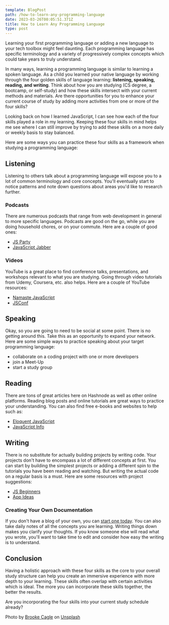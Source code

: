 ```yaml
---
template: BlogPost
path: /how-to-learn-any-programming-language
date: 2023-03-26T00:05:51.371Z
title: How to Learn Any Programming Language
type: post
---
```

Learning your first programming language or adding a new language to your tech toolbox might feel daunting. Each programming language has specific terminology and a variety of progressively complex concepts which could take years to truly understand. 

In many ways, learning a programming language is similar to learning a spoken language. As a child you learned your native language by working through the four golden skills of language learning: **listening, speaking, reading, and writing**. Think about how you are studying (CS degree, a bootcamp, or self-study) and how these skills intersect with your current methods and materials. Are there opportunities for you to enhance your current course of study by adding more activities from one or more of the four skills?

Looking back on how I learned JavaScript, I can see how each of the four skills played a role in my learning. Keeping these four skills in mind helps me see where I can still improve by trying to add these skills on a more daily or weekly basis to stay balanced.

Here are some ways you can practice these four skills as a framework when studying a programming language:

## Listening

Listening to others talk about a programming language will expose you to a lot of common terminology and core concepts. You'll eventually start to notice patterns and note down questions about areas you'd like to research further. 

### Podcasts

There are numerous podcasts that range from web development in general to more specific languages. Podcasts are good on the go, while you are doing household chores, or on your commute. Here are a couple of good ones:

* [JS Party](https://changelog.com/jsparty)
* [JavaScript Jabber](https://javascriptjabber.com/)

### Videos

YouTube is a great place to find conference talks, presentations, and workshops relevant to what you are studying. Going through video tutorials from Udemy, Coursera, etc. also helps. Here are a couple of YouTube resources:

* [Namaste JavaScript](https://www.youtube.com/watch?v=pN6jk0uUrD8&list=PL3vAqatJ039MXa74chXsZl_xFb4cSuchP)
* [JSConf](https://www.youtube.com/c/JSConfEU/featured)

## Speaking

Okay, so you are going to need to be social at some point. There is no getting around this. Take this as an opportunity to expand your network. Here are some simple ways to practice speaking about your target programming language:

* collaborate on a coding project with one or more developers
* join a Meet-Up
* start a study group

## Reading

There are tons of great articles here on Hashnode as well as other online platforms. Reading blog posts and online tutorials are great ways to practice your understanding. You can also find free e-books and websites to help such as:

* [Eloquent JavaScript](https://eloquentjavascript.net/)
* [JavaScript Info](https://javascript.info/)

## Writing

There is no substitute for actually building projects by writing code. Your projects don't have to encompass a lot of different concepts at first. You can start by building the simplest projects or adding a different spin to the tutorials you have been reading and watching. But writing the actual code on a regular basis is a must. Here are some resources with project suggestions:

* [JS Beginners](https://jsbeginners.com/javascript-projects-for-beginners/)
* [App Ideas](https://github.com/florinpop17/app-ideas)

### Creating Your Own Documentation

If you don't have a blog of your own, you can [start one today](https://hashnode.com/@anaveecodes/joinme). You can also take daily notes of all the concepts you are learning. Writing things down makes you clarify your thoughts. If you know someone else will read what you wrote, you'll want to take time to edit and consider how easy the writing is to understand.

## Conclusion

Having a holistic approach with these four skills as the core to your overall study structure can help you create an immersive experience with more depth to your learning. These skills often overlap with certain activities which is ideal. The more you can incorporate these skills together, the better the results.

Are you incorporating the four skills into your current study schedule already? 

Photo by [Brooke Cagle](https://unsplash.com/@brookecagle?utm_source=unsplash&utm_medium=referral&utm_content=creditCopyText) on [Unsplash](https://unsplash.com/s/photos/laptop-friends?utm_source=unsplash&utm_medium=referral&utm_content=creditCopyText)